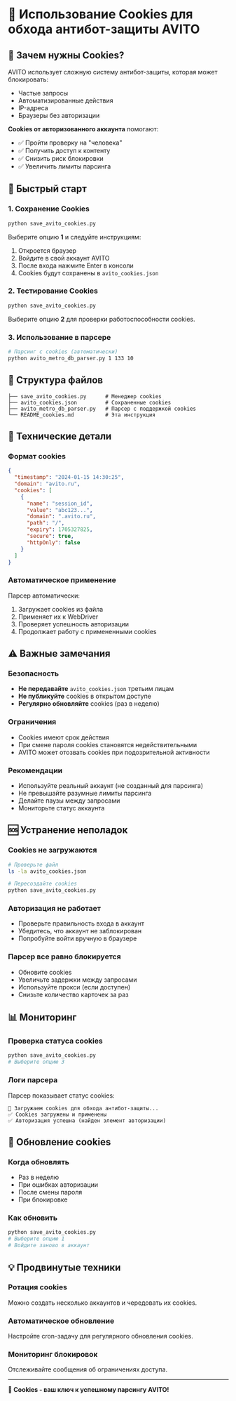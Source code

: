 # 🍪 Использование Cookies для обхода антибот-защиты AVITO

## 🎯 Зачем нужны Cookies?

AVITO использует сложную систему антибот-защиты, которая может блокировать:
- Частые запросы
- Автоматизированные действия
- IP-адреса
- Браузеры без авторизации

**Cookies от авторизованного аккаунта** помогают:
- ✅ Пройти проверку на "человека"
- ✅ Получить доступ к контенту
- ✅ Снизить риск блокировки
- ✅ Увеличить лимиты парсинга

## 🚀 Быстрый старт

### 1. Сохранение Cookies

```bash
python save_avito_cookies.py
```

Выберите опцию **1** и следуйте инструкциям:
1. Откроется браузер
2. Войдите в свой аккаунт AVITO
3. После входа нажмите Enter в консоли
4. Cookies будут сохранены в `avito_cookies.json`

### 2. Тестирование Cookies

```bash
python save_avito_cookies.py
```

Выберите опцию **2** для проверки работоспособности cookies.

### 3. Использование в парсере

```bash
# Парсинг с cookies (автоматически)
python avito_metro_db_parser.py 1 133 10
```

## 📁 Структура файлов

```
├── save_avito_cookies.py      # Менеджер cookies
├── avito_cookies.json         # Сохраненные cookies
├── avito_metro_db_parser.py   # Парсер с поддержкой cookies
└── README_cookies.md          # Эта инструкция
```

## 🔧 Технические детали

### Формат cookies

```json
{
  "timestamp": "2024-01-15 14:30:25",
  "domain": "avito.ru",
  "cookies": [
    {
      "name": "session_id",
      "value": "abc123...",
      "domain": ".avito.ru",
      "path": "/",
      "expiry": 1705327825,
      "secure": true,
      "httpOnly": false
    }
  ]
}
```

### Автоматическое применение

Парсер автоматически:
1. Загружает cookies из файла
2. Применяет их к WebDriver
3. Проверяет успешность авторизации
4. Продолжает работу с примененными cookies

## ⚠️ Важные замечания

### Безопасность
- **Не передавайте** `avito_cookies.json` третьим лицам
- **Не публикуйте** cookies в открытом доступе
- **Регулярно обновляйте** cookies (раз в неделю)

### Ограничения
- Cookies имеют срок действия
- При смене пароля cookies становятся недействительными
- AVITO может отозвать cookies при подозрительной активности

### Рекомендации
- Используйте реальный аккаунт (не созданный для парсинга)
- Не превышайте разумные лимиты парсинга
- Делайте паузы между запросами
- Мониторьте статус аккаунта

## 🆘 Устранение неполадок

### Cookies не загружаются
```bash
# Проверьте файл
ls -la avito_cookies.json

# Пересоздайте cookies
python save_avito_cookies.py
```

### Авторизация не работает
- Проверьте правильность входа в аккаунт
- Убедитесь, что аккаунт не заблокирован
- Попробуйте войти вручную в браузере

### Парсер все равно блокируется
- Обновите cookies
- Увеличьте задержки между запросами
- Используйте прокси (если доступен)
- Снизьте количество карточек за раз

## 📊 Мониторинг

### Проверка статуса cookies
```bash
python save_avito_cookies.py
# Выберите опцию 3
```

### Логи парсера
Парсер показывает статус cookies:
```
🍪 Загружаем cookies для обхода антибот-защиты...
✅ Cookies загружены и применены
✅ Авторизация успешна (найден элемент авторизации)
```

## 🔄 Обновление cookies

### Когда обновлять
- Раз в неделю
- При ошибках авторизации
- После смены пароля
- При блокировке

### Как обновить
```bash
python save_avito_cookies.py
# Выберите опцию 1
# Войдите заново в аккаунт
```

## 💡 Продвинутые техники

### Ротация cookies
Можно создать несколько аккаунтов и чередовать их cookies.

### Автоматическое обновление
Настройте cron-задачу для регулярного обновления cookies.

### Мониторинг блокировок
Отслеживайте сообщения об ограничениях доступа.

---

**🍪 Cookies - ваш ключ к успешному парсингу AVITO!**
